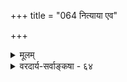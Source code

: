 +++
title = "064 नित्याया एव"

+++
<details><summary>मूलम्</summary>

नित्याया एव बुद्धेस्स्वयमभिदधतः केचिदद्रव्यभावं संबन्धं धर्मतोऽस्याः कृतकमकथयन् भूषणन्यायसक्ताः ।  
स्वाभीष्टद्रव्यलक्ष्मस्मृतिविरहकृतं नूनमेषां तदेतत् सौत्रं तल्लक्षणं तैरनुमतमिह च स्याद्धि कार्याश्रयत्वम् ॥ ६४ ॥
</details>

<details><summary>वरदार्य-सर्वाङ्कषा - ६४</summary>

**केचित्** = अस्मदेकदेशिनः नित्याया एव अस्याः **बुद्धेः** = स्वरूपतो नित्यस्यैव ज्ञानस्य **अद्रव्यत्वम्** = गुणत्वम् अभिदधतः **भूषणन्यायसक्ताः** = भूषणकारोक्तन्याये आसक्ताः संबन्धम् - विषय - संबन्धम् **धर्मतः** =**धर्मप्रभाववशात्** = अदृष्टविशेषवशात् **कृतकम्** = आगन्तुकम् अकथयन् । न्यायभाष्ये (1-1-22) 'नित्यं सुखमात्मनो महत्त्ववन्मोक्षेऽभिव्यज्यते । तेनाभिव्यक्तेनात्यन्तं विमुक्तः सुखी भवतीति केचिन्मन्यन्ते' इत्येकःपक्षः परीक्ष्य निराकृतः । अयं च पक्षः प्राचीनस्य भूषणकारस्येति व्याख्यातारः । तमिमं पक्षमनुसरन्तोऽस्मदीया एव केचन भूषणकारमतवत् ज्ञानं गुण इत्यङ्गीकृत्य पूर्वमविद्यमान एव आनन्दरूपविषयसंबन्धः सुकृतविशेषरूपभगवदनुग्रहवशान्नूतनो भवति, आनन्दाविर्भाववचनादित्यभ्युपा गच्छन् । परन्त्विदमयुक्तम् । यतः, **तदेतत्** = एवमेभिः कथनम् **एषाम्** = भूषणकारानुकारिणाम् नूनम् **स्वाभीष्टद्रव्यलक्ष्मस्मृतिविरहकृतम्** = भूषणकारेष्टत्वात् स्वाभीष्टं यत् द्रव्यलक्ष्म, तस्य स्मृति - **विरहः** = विस्मृतिः, तत्कृतम् । भूषणकारसंमतं द्रव्यलक्षणं यद्येते स्मरेयुः, तदा नैवं वदेयुः । **सौत्रम्** = 'क्रियावत् गुणवत् समवायिकारणं द्रव्यम्' (वै.सू.) इति सूत्रोक्तम् **तल्लक्षणम्** = द्रव्यलक्षणम् 

425. 

751 

[प्राकट्यनिराकरणम् ] 

प्राकट्यं नाम धर्मं कतिचन विषये बुद्धिसंबन्धजन्यं 

मन्यन्ते; तन्न दृष्टं; व्यवहरणविधावानुगुण्यं तु भानम् । वापि स्वाभाविकं स्यात् क्वचन भवति धीगोचरत्वात्मकं तत् 

भातीत्यादिप्रयोगः स्वदत इति नयात् तत्र कर्मत्वगर्भः ॥65॥ 



तैः अनुमतम्, भूषणकारानुयायित्वात् । इह **च** = ज्ञाने कार्याश्रयत्वं हि **स्यात्** = विषयविषयिभावरूपकार्यस्य आश्रयत्वं ज्ञाने वक्तव्यम् । एवं सति ज्ञानं विषयविषयिभावं प्रति समवायिकारणत्वात् ज्ञानं द्रव्यमेव स्यात्, न त्वद्रव्यम् । अत इदं सिद्धान्तभूषणकारमतयोस्सांकर्यकृतम् । अतः पूर्वोक्त एव सिद्धान्तो युक्तः ॥ ६४ ॥
</details>
